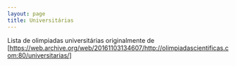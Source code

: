 ```yaml
---
layout: page
title: Universitárias
---
```

Lista de olimpiadas universitárias originalmente de [https://web.archive.org/web/20161103134607/http://olimpiadascientificas.com:80/universitarias/]

